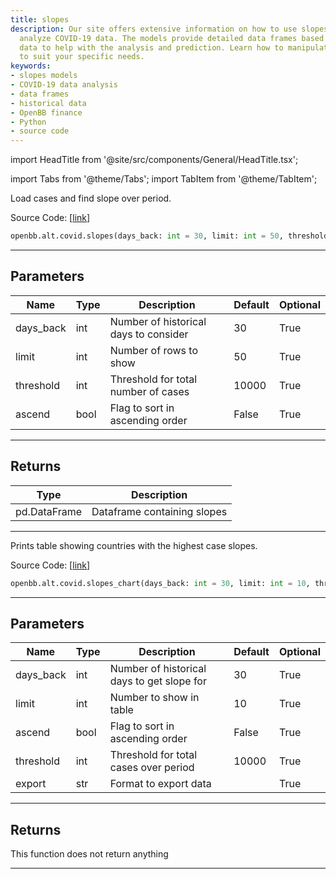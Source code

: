```yaml
---
title: slopes
description: Our site offers extensive information on how to use slopes models to
  analyze COVID-19 data. The models provide detailed data frames based on historical
  data to help with the analysis and prediction. Learn how to manipulate these models
  to suit your specific needs.
keywords:
- slopes models
- COVID-19 data analysis
- data frames
- historical data
- OpenBB finance
- Python
- source code
---
```


import HeadTitle from '@site/src/components/General/HeadTitle.tsx';

<HeadTitle title="alt.covid.slopes - Reference | OpenBB SDK Docs" />

import Tabs from '@theme/Tabs';
import TabItem from '@theme/TabItem';

<Tabs>
<TabItem value="model" label="Model" default>

Load cases and find slope over period.

Source Code: [[link](https://github.com/OpenBB-finance/OpenBBTerminal/tree/main/openbb_terminal/alternative/covid/covid_model.py#L173)]

```python
openbb.alt.covid.slopes(days_back: int = 30, limit: int = 50, threshold: int = 10000, ascend: bool = False)
```

---

## Parameters

| Name | Type | Description | Default | Optional |
| ---- | ---- | ----------- | ------- | -------- |
| days_back | int | Number of historical days to consider | 30 | True |
| limit | int | Number of rows to show | 50 | True |
| threshold | int | Threshold for total number of cases | 10000 | True |
| ascend | bool | Flag to sort in ascending order | False | True |


---

## Returns

| Type | Description |
| ---- | ----------- |
| pd.DataFrame | Dataframe containing slopes |
---

</TabItem>
<TabItem value="view" label="Chart">

Prints table showing countries with the highest case slopes.

Source Code: [[link](https://github.com/OpenBB-finance/OpenBBTerminal/tree/main/openbb_terminal/alternative/covid/covid_view.py#L220)]

```python
openbb.alt.covid.slopes_chart(days_back: int = 30, limit: int = 10, threshold: int = 10000, ascend: bool = False, export: str = "")
```

---

## Parameters

| Name | Type | Description | Default | Optional |
| ---- | ---- | ----------- | ------- | -------- |
| days_back | int | Number of historical days to get slope for | 30 | True |
| limit | int | Number to show in table | 10 | True |
| ascend | bool | Flag to sort in ascending order | False | True |
| threshold | int | Threshold for total cases over period | 10000 | True |
| export | str | Format to export data |  | True |


---

## Returns

This function does not return anything

---

</TabItem>
</Tabs>

